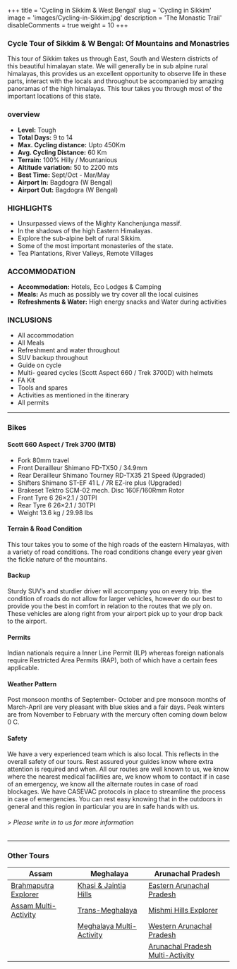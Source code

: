 +++
title = 'Cycling in Sikkim & West Bengal'
slug = 'Cycling in Sikkim'
image = 'images/Cycling-in-Sikkim.jpg'
description = 'The Monastic Trail'
disableComments = true
weight = 10
+++
### Cycle Tour of Sikkim & W Bengal: Of Mountains and Monastries

This tour of Sikkim takes us through East, South and Western districts of this beautiful himalayan state. We will generally be in sub alpine rural himalayas, this provides us an excellent opportunity to observe life in these parts, interact with the locals and throughout be accompanied by amazing panoramas of the high himalayas. This tour takes you through most of the important locations of this state.

### overview

- **Level:** Tough
- **Total Days:** 9 to 14
- **Max. Cycling distance:** Upto 450Km
- **Avg. Cycling Distance:** 60 Km
- **Terrain:** 100% Hilly / Mountanious
- **Altitude variation:** 50 to 2200 mts
- **Best Time:** Sept/Oct - Mar/May
- **Airport In:** Bagdogra (W Bengal)
- **Airport Out:** Bagdogra (W Bengal) 

### HIGHLIGHTS

- Unsurpassed views of the Mighty Kanchenjunga massif.
- In the shadows of the high Eastern Himalayas.
- Explore the sub-alpine belt of rural Sikkim.
- Some of the most important monasteries of the state.
- Tea Plantations, River Valleys, Remote Villages


### ACCOMMODATION

- **Accommodation:** Hotels, Eco Lodges & Camping
- **Meals:** As much as possibly we try cover all the local cuisines
- **Refreshments & Water:** High energy snacks and Water during activities

### INCLUSIONS

 - All accommodation
 - All Meals
 - Refreshment and water throughout
 - SUV backup throughout
 - Guide on cycle
 - Multi- geared cycles (Scott Aspect 660 / Trek 3700D) with helmets
 - FA Kit
 - Tools and spares
 - Activities as mentioned in the itinerary
 - All permits

---

### Bikes
#### Scott 660 Aspect  / Trek 3700 (MTB)
- Fork 80mm travel
- Front Derailleur Shimano FD-TX50 / 34.9mm
- Rear Derailleur Shimano Tourney RD-TX35 21 Speed (Upgraded)
- Shifters Shimano ST-EF 41 L / 7R EZ-ire plus (Upgraded)
- Brakeset Tektro SCM-02 mech. Disc 160F/160Rmm Rotor
- Front Tyre 6 26×2.1 / 30TPI
- Rear Tyre 6 26×2.1 / 30TPI
- Weight 13.6 kg / 29.98 lbs

#### Terrain & Road Condition

This tour takes you to some of the high roads of the eastern Himalayas, with a variety of road conditions. The road conditions change every year given the fickle nature of the mountains.

#### Backup
Sturdy SUV’s and sturdier driver will accompany you on every trip. the condition of roads do not allow for larger vehicles, however do our best to provide you the best in comfort in relation to the routes that we ply on. These vehicles are along right from your airport pick up to your drop back to the airport.

#### Permits
Indian nationals require a Inner Line Permit (ILP) whereas foreign nationals require Restricted Area Permits (RAP), both of which have a certain fees applicable.

#### Weather Pattern
Post monsoon months of September- October and pre monsoon months of March-April are very pleasant with blue skies and a fair days. Peak winters are from November to February with the mercury often coming down below 0 C.

#### Safety 
We have a very experienced team which is also local. This reflects in the overall safety of our tours. Rest assured your guides know where extra attention is required and when. All our routes are well known to us, we know where the nearest medical facilities are, we know whom to contact if in case of an emergency, we know all the alternate routes in case of road blockages. We have CASEVAC protocols in place to streamline the process in case of emergencies. You can rest easy knowing that in the outdoors in general and this region in particular you are in safe hands with us.
###### *> Please write in to us for more information*
---

### Other Tours

| Assam     | Meghalaya | Arunachal Pradesh  | 
| -----------     |    -----------   |          ----------- |
| [Brahmaputra Explorer](/cycling-in-assam/)   | [Khasi & Jaintia Hills](/cycling-in-meghalaya/)     | [Eastern Arunachal Pradesh](/cycling-in-eastern-arunachal-pradesh/)  |
| [Assam Multi-Activity](/multi-activity-holiday-assam/)   | [Trans-Meghalaya](/trans-meghalaya-cycling-tour/)      | [Mishmi Hills Explorer](/cycling-mishmi-hills/)      |
|   | [Meghalaya Multi-Activity](/multi-activity-holiday-meghalaya/)       | [Western Arunachal Pradesh](/cycling-in-western-arunachal-pradesh/)      |   |
|    |        | [Arunachal Pradesh Multi-Activity](/multi-activity-holiday-arunachal-pradesh/)     | 